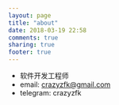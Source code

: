 ```yaml
---
layout: page
title: "about"
date: 2018-03-19 22:58
comments: true
sharing: true
footer: true
---
```

* 软件开发工程师
* email: crazyzfk@gmail.com
* telegram: crazyzfk

